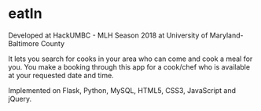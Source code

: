 # eatIn
Developed at HackUMBC - MLH Season 2018 at University of Maryland-Baltimore County

It lets you search for cooks in your area who can come and cook a meal for you. You make a booking through this app for a cook/chef who is available at your requested date and time.

Implemented on Flask, Python, MySQL, HTML5, CSS3, JavaScript and jQuery.
